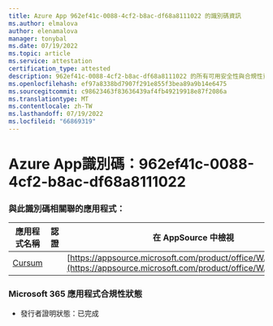 ```yaml
---
title: Azure App 962ef41c-0088-4cf2-b8ac-df68a8111022 的識別碼資訊
ms.author: elmalova
author: elenamalova
manager: tonybal
ms.date: 07/19/2022
ms.topic: article
ms.service: attestation
certification_type: attested
description: 962ef41c-0088-4cf2-b8ac-df68a8111022 的所有可用安全性與合規性資訊。
ms.openlocfilehash: ef97a8338bd7907f291e855f3bea89a9b14e6475
ms.sourcegitcommit: c98623463f83636439af4fb49219918e87f2086a
ms.translationtype: MT
ms.contentlocale: zh-TW
ms.lasthandoff: 07/19/2022
ms.locfileid: "66869319"
---
```

# <a name="azure-app-id-962ef41c-0088-4cf2-b8ac-df68a8111022"></a>Azure App識別碼：962ef41c-0088-4cf2-b8ac-df68a8111022


### <a name="apps-associated-with-this-id"></a>與此識別碼相關聯的應用程式：
| **應用程式名稱** | **認證** | **在 AppSource 中檢視** |
|--------------|---------------|-----------------------|
| [Cursum](../forward/WA200004407.md) |  | [https://appsource.microsoft.com/product/office/WA200004407](https://appsource.microsoft.com/product/office/WA200004407) |

### <a name="microsoft-365-app-compliance-status"></a>Microsoft 365 應用程式合規性狀態
- 發行者證明狀態：已完成
